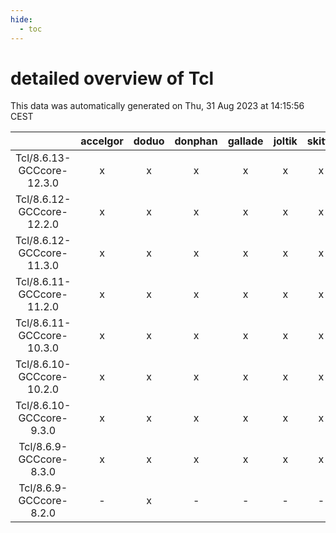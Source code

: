 ```yaml
---
hide:
  - toc
---
```


detailed overview of Tcl
========================


This data was automatically generated on Thu, 31 Aug 2023 at 14:15:56 CEST  

| |accelgor|doduo|donphan|gallade|joltik|skitty|swalot|victini|
| :---: | :---: | :---: | :---: | :---: | :---: | :---: | :---: | :---: |
|Tcl/8.6.13-GCCcore-12.3.0|x|x|x|x|x|x|x|x|
|Tcl/8.6.12-GCCcore-12.2.0|x|x|x|x|x|x|x|x|
|Tcl/8.6.12-GCCcore-11.3.0|x|x|x|x|x|x|x|x|
|Tcl/8.6.11-GCCcore-11.2.0|x|x|x|x|x|x|x|x|
|Tcl/8.6.11-GCCcore-10.3.0|x|x|x|x|x|x|x|x|
|Tcl/8.6.10-GCCcore-10.2.0|x|x|x|x|x|x|x|x|
|Tcl/8.6.10-GCCcore-9.3.0|x|x|x|x|x|x|x|x|
|Tcl/8.6.9-GCCcore-8.3.0|x|x|x|x|x|x|x|x|
|Tcl/8.6.9-GCCcore-8.2.0|-|x|-|-|-|-|x|-|
